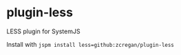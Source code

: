 # plugin-less
LESS plugin for SystemJS

Install with `jspm install less=github:zcregan/plugin-less`
